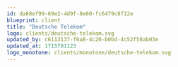 ```yaml
---
id: da68ef99-69e2-4d9f-8e60-fc6479c8f12e
blueprint: client
title: "Deutsche Telekom"
logo: clients/deutsche-telekom.svg
updated_by: c6113137-f6a8-4c20-b0bd-4c52f58ab03e
updated_at: 1715701123
logo_monotone: clients/monotone/deutsche-telekom.svg
---
```

